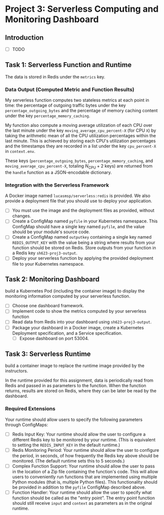 # Project 3: Serverless Computing and Monitoring Dashboard

## Introduction

- [ ] TODO

## Task 1: Serverless Function and Runtime

The data is stored in Redis under the `metrics` key.

### Data Output (Computed Metric and Function Results)

My serverless function computes two stateless metrics at each point in time:
the percentage of outgoing traffic bytes under the key
`percentage_outgoing_bytes` and the percentage of memory caching content under
the key `percentage_memory_caching`.

My function also compute a moving average utilization of each CPU over the last
minute under the key `moving_average_cpu_percent-X` (for CPU `X`)
by taking the arithmetic mean of all the CPU utilization percentages within the
last minute.
This is achieved by storing each CPU's utilization percentages and the
timestamps they are recorded in a list under the key `cpu_percent-X` in
`context.env`.

These keys (`percentage_outgoing_bytes`, `percentage_memory_caching`,
and `moving_average_cpu_percent-X`, totaling $N_{\text{CPU}} + 2$ keys)
are returned from the `handle` function as a JSON-encodable dictionary.

### Integration with the Serverless Framework

A Docker image named `lucasmsp/serverless:redis` is provided.
We also provide a deployment file that you should use to deploy your application.

- [ ] You must use the image and the deployment files as provided, without changes.
- [ ] Create a ConfigMap named `pyfile` in your Kubernetes namespace. This ConfigMap should have a single key named `pyfile`, and the value should be your module's source code.
- [ ] Create a ConfigMap named `outputkey` containing a single key named `REDIS_OUTPUT_KEY` with the value being a string where results from your function should be stored on Redis. Store outputs from your function in a Redis key `sh623-proj3-output`.
- [ ] Deploy your serverless function by applying the provided deployment file to your Kubernetes namespace.

## Task 2: Monitoring Dashboard

build a Kubernetes Pod (including the container image) to display the monitoring information computed by your serverless function.

- [ ] Choose one dashboard framework.
- [ ] Implement code to show the metrics computed by your serverless function
- [ ] Read data from Redis into your dashboard using `sh623-proj3-output`.
- [ ] Package your dashboard in a Docker image, create a Kubernetes Deployment specification, and a Service specification.
    - [ ] Expose dashboard on port 53004.

## Task 3: Serverless Runtime

build a container image to replace the runtime image provided by the instructors.

In the runtime provided for this assignment, data is periodically read from Redis and passed in as parameters to the function. When the function returns, results are stored on Redis, where they can be later be read by the dashboard.

### Required Extensions

Your runtime should allow users to specify the following parameters through ConfigMaps:

- [ ] Redis Input Key: Your runtime should allow the user to configure a different Redis key to be monitored by your runtime. (This is equivalent to setting the `REDIS_INPUT_KEY` in the default runtime.)
- [ ] Redis Monitoring Period: Your runtime should allow the user to configure the period, in seconds, of how frequently the Redis key above should be monitored. (The default runtime sets this to 5 seconds.)
- [ ] Complex Function Support: Your runtime should allow the user to pass in the location of a Zip file containing the function's code. This will allow users to conveniently run functions that are implemented using multiple Python modules (that is, multiple Python files). This functionality should be provided in addition to the `pyfile` ConfigMap described above.
- [ ] Function Handler: Your runtime should allow the user to specify what function should be called as the "entry point". The entry point function should still receive `input` and `context` as parameters as in the original runtime.

